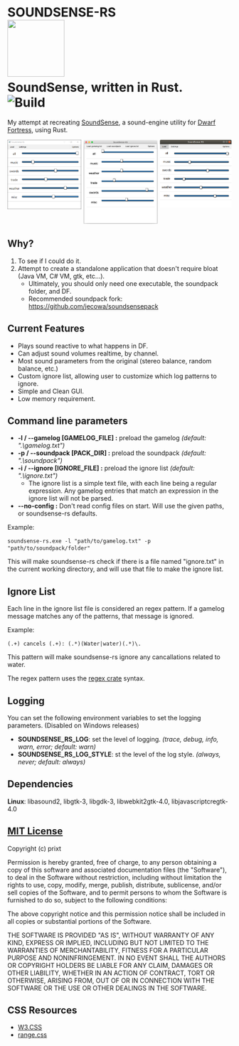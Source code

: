 # SOUNDSENSE-RS</br><img src="./icons/icon.ico" width="128px" height="128px"></img></br>SoundSense, written in Rust.</br>![Build](https://github.com/prixt/soundsense-rs/workflows/Build/badge.svg)
My attempt at recreating [SoundSense](http://df.zweistein.cz/soundsense/), a sound-engine utility for [Dwarf Fortress](http://www.bay12games.com/dwarves/), using Rust.

<p align='center'>
    <img src="./screenshots/windows-screenshot.png" title='Windows screenshot' width='33%' style="float:left;">
    <img src="./screenshots/macos-screenshot.png" title='MacOs screenshot by jecowa' width='33%'>
    <img src="./screenshots/linux-screenshot.png" title='Ubuntu screenshot' width='32%' style="float:right;">
</p>

## Why?
1. To see if I could do it.
2. Attempt to create a standalone application that doesn't require bloat (Java VM, C# VM, gtk, etc...).
   * Ultimately, you should only need one executable, the soundpack folder, and DF.
   * Recommended soundpack fork: https://github.com/jecowa/soundsensepack

## Current Features
* Plays sound reactive to what happens in DF.
* Can adjust sound volumes realtime, by channel.
* Most sound parameters from the original (stereo balance, random balance, etc.)
* Custom ignore list, allowing user to customize which log patterns to ignore.
* Simple and Clean GUI.
* Low memory requirement.

## Command line parameters
* __-l / --gamelog [GAMELOG_FILE] :__ preload the gamelog _(default: ".\gamelog.txt")_
* __-p / --soundpack [PACK_DIR] :__ preload the soundpack _(default: ".\soundpack")_
* __-i / --ignore [IGNORE_FILE] :__ preload the ignore list _(default: ".\ignore.txt")_
    * The ignore list is a simple text file, with each line being a regular expression. Any gamelog entries that match an expression in the ignore list will not be parsed.
* __--no-config :__ Don't read config files on start. Will use the given paths, or soundsense-rs defaults.

Example:

    soundsense-rs.exe -l "path/to/gamelog.txt" -p "path/to/soundpack/folder"
This will make soundsense-rs check if there is a file named "ignore.txt" in the current working directory, and will use that file to make the ignore list.

## Ignore List
Each line in the ignore list file is considered an regex pattern. If a gamelog message matches any of the patterns, that message is ignored.

Example:

    (.+) cancels (.+): (.*)(Water|water)(.*)\.
This pattern will make soundsense-rs ignore any cancallations related to water.

The regex pattern uses the [regex crate](https://docs.rs/regex/) syntax.

## Logging
You can set the following environment variables to set the logging parameters. (Disabled on Windows releases)
* __SOUNDSENSE_RS_LOG__: set the level of logging. _(trace, debug, info, warn, error; default: warn)_
* __SOUNDSENSE_RS_LOG_STYLE__: st the level of the log style. _(always, never; default: always)_

## Dependencies
__Linux__: libasound2, libgtk-3, libgdk-3, libwebkit2gtk-4.0, libjavascriptcregtk-4.0

## [MIT License](./LICENSE)

Copyright (c) prixt

Permission is hereby granted, free of charge, to any person obtaining a copy
of this software and associated documentation files (the "Software"), to deal
in the Software without restriction, including without limitation the rights
to use, copy, modify, merge, publish, distribute, sublicense, and/or sell
copies of the Software, and to permit persons to whom the Software is
furnished to do so, subject to the following conditions:

The above copyright notice and this permission notice shall be included in all
copies or substantial portions of the Software.

THE SOFTWARE IS PROVIDED "AS IS", WITHOUT WARRANTY OF ANY KIND, EXPRESS OR
IMPLIED, INCLUDING BUT NOT LIMITED TO THE WARRANTIES OF MERCHANTABILITY,
FITNESS FOR A PARTICULAR PURPOSE AND NONINFRINGEMENT. IN NO EVENT SHALL THE
AUTHORS OR COPYRIGHT HOLDERS BE LIABLE FOR ANY CLAIM, DAMAGES OR OTHER
LIABILITY, WHETHER IN AN ACTION OF CONTRACT, TORT OR OTHERWISE, ARISING FROM,
OUT OF OR IN CONNECTION WITH THE SOFTWARE OR THE USE OR OTHER DEALINGS IN THE
SOFTWARE.

## CSS Resources
* [W3.CSS](https://www.w3schools.com/w3css/)
* [range.css](http://danielstern.ca/range.css/#/)
